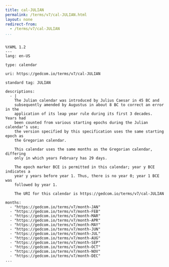 ```yaml
---
title: cal-JULIAN
permalink: /terms/v7/cal-JULIAN.html
layout: none
redirect-from:
  - /terms/v7/cal-JULIAN
...
```


```

%YAML 1.2
---
lang: en-US

type: calendar

uri: https://gedcom.io/terms/v7/cal-JULIAN

standard tag: JULIAN

descriptions:
  - |
    The Julian calendar was introduced by Julius Caesar in 45 BC and
    subsequently amended by Augustus in about 8 BC to correct an error in the
    application of its leap year rule during its first 3 decades. Years had
    been counted from various starting epochs during the Julian calendar’s use;
    the version specified by this specification uses the same starting epoch as
    the Gregorian calendar.
    
    This calendar uses the same months as the Gregorian calendar, differing
    only in which years February has 29 days.
    
    The epoch marker BCE is permitted in this calendar; year y BCE indicates a
    year y years before year 1. Thus, there is no year 0; year 1 BCE was
    followed by year 1.
    
    The URI for this calendar is https://gedcom.io/terms/v7/cal-JULIAN

months:
  - "https://gedcom.io/terms/v7/month-JAN"
  - "https://gedcom.io/terms/v7/month-FEB"
  - "https://gedcom.io/terms/v7/month-MAR"
  - "https://gedcom.io/terms/v7/month-APR"
  - "https://gedcom.io/terms/v7/month-MAY"
  - "https://gedcom.io/terms/v7/month-JUN"
  - "https://gedcom.io/terms/v7/month-JUL"
  - "https://gedcom.io/terms/v7/month-AUG"
  - "https://gedcom.io/terms/v7/month-SEP"
  - "https://gedcom.io/terms/v7/month-OCT"
  - "https://gedcom.io/terms/v7/month-NOV"
  - "https://gedcom.io/terms/v7/month-DEC"
...

```
